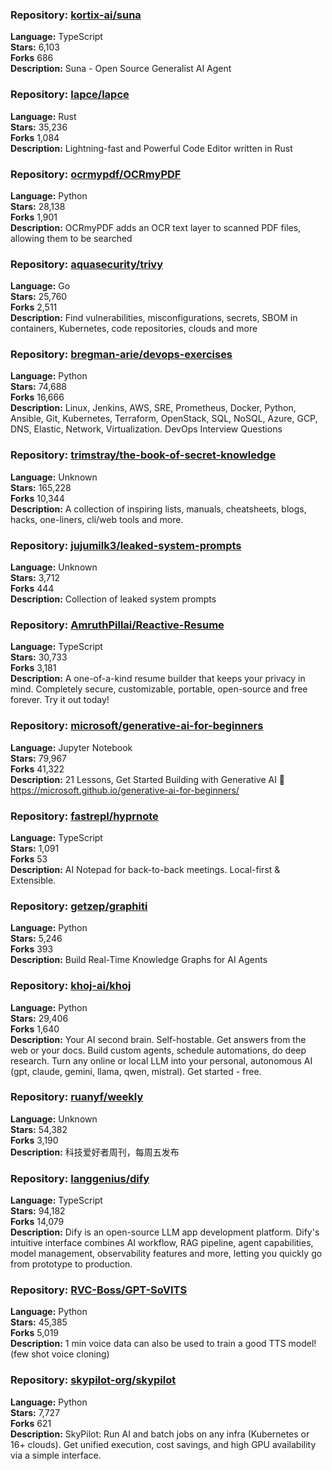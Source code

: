 ### **Repository:** [kortix-ai/suna](https://github.com/kortix-ai/suna)  

**Language:** TypeScript  
**Stars:** 6,103  
**Forks** 686  
**Description:** Suna - Open Source Generalist AI Agent  

### **Repository:** [lapce/lapce](https://github.com/lapce/lapce)  

**Language:** Rust  
**Stars:** 35,236  
**Forks** 1,084  
**Description:** Lightning-fast and Powerful Code Editor written in Rust  

### **Repository:** [ocrmypdf/OCRmyPDF](https://github.com/ocrmypdf/OCRmyPDF)  

**Language:** Python  
**Stars:** 28,138  
**Forks** 1,901  
**Description:** OCRmyPDF adds an OCR text layer to scanned PDF files, allowing them to be searched  

### **Repository:** [aquasecurity/trivy](https://github.com/aquasecurity/trivy)  

**Language:** Go  
**Stars:** 25,760  
**Forks** 2,511  
**Description:** Find vulnerabilities, misconfigurations, secrets, SBOM in containers, Kubernetes, code repositories, clouds and more  

### **Repository:** [bregman-arie/devops-exercises](https://github.com/bregman-arie/devops-exercises)  

**Language:** Python  
**Stars:** 74,688  
**Forks** 16,666  
**Description:** Linux, Jenkins, AWS, SRE, Prometheus, Docker, Python, Ansible, Git, Kubernetes, Terraform, OpenStack, SQL, NoSQL, Azure, GCP, DNS, Elastic, Network, Virtualization. DevOps Interview Questions  

### **Repository:** [trimstray/the-book-of-secret-knowledge](https://github.com/trimstray/the-book-of-secret-knowledge)  

**Language:** Unknown  
**Stars:** 165,228  
**Forks** 10,344  
**Description:** A collection of inspiring lists, manuals, cheatsheets, blogs, hacks, one-liners, cli/web tools and more.  

### **Repository:** [jujumilk3/leaked-system-prompts](https://github.com/jujumilk3/leaked-system-prompts)  

**Language:** Unknown  
**Stars:** 3,712  
**Forks** 444  
**Description:** Collection of leaked system prompts  

### **Repository:** [AmruthPillai/Reactive-Resume](https://github.com/AmruthPillai/Reactive-Resume)  

**Language:** TypeScript  
**Stars:** 30,733  
**Forks** 3,181  
**Description:** A one-of-a-kind resume builder that keeps your privacy in mind. Completely secure, customizable, portable, open-source and free forever. Try it out today!  

### **Repository:** [microsoft/generative-ai-for-beginners](https://github.com/microsoft/generative-ai-for-beginners)  

**Language:** Jupyter Notebook  
**Stars:** 79,967  
**Forks** 41,322  
**Description:** 21 Lessons, Get Started Building with Generative AI 🔗 https://microsoft.github.io/generative-ai-for-beginners/  

### **Repository:** [fastrepl/hyprnote](https://github.com/fastrepl/hyprnote)  

**Language:** TypeScript  
**Stars:** 1,091  
**Forks** 53  
**Description:** AI Notepad for back-to-back meetings. Local-first & Extensible.  

### **Repository:** [getzep/graphiti](https://github.com/getzep/graphiti)  

**Language:** Python  
**Stars:** 5,246  
**Forks** 393  
**Description:** Build Real-Time Knowledge Graphs for AI Agents  

### **Repository:** [khoj-ai/khoj](https://github.com/khoj-ai/khoj)  

**Language:** Python  
**Stars:** 29,406  
**Forks** 1,640  
**Description:** Your AI second brain. Self-hostable. Get answers from the web or your docs. Build custom agents, schedule automations, do deep research. Turn any online or local LLM into your personal, autonomous AI (gpt, claude, gemini, llama, qwen, mistral). Get started - free.  

### **Repository:** [ruanyf/weekly](https://github.com/ruanyf/weekly)  

**Language:** Unknown  
**Stars:** 54,382  
**Forks** 3,190  
**Description:** 科技爱好者周刊，每周五发布  

### **Repository:** [langgenius/dify](https://github.com/langgenius/dify)  

**Language:** TypeScript  
**Stars:** 94,182  
**Forks** 14,079  
**Description:** Dify is an open-source LLM app development platform. Dify's intuitive interface combines AI workflow, RAG pipeline, agent capabilities, model management, observability features and more, letting you quickly go from prototype to production.  

### **Repository:** [RVC-Boss/GPT-SoVITS](https://github.com/RVC-Boss/GPT-SoVITS)  

**Language:** Python  
**Stars:** 45,385  
**Forks** 5,019  
**Description:** 1 min voice data can also be used to train a good TTS model! (few shot voice cloning)  

### **Repository:** [skypilot-org/skypilot](https://github.com/skypilot-org/skypilot)  

**Language:** Python  
**Stars:** 7,727  
**Forks** 621  
**Description:** SkyPilot: Run AI and batch jobs on any infra (Kubernetes or 16+ clouds). Get unified execution, cost savings, and high GPU availability via a simple interface.  

